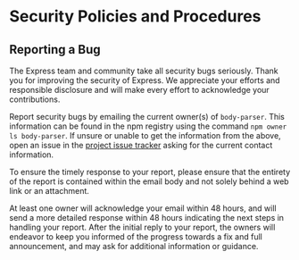 # Security Policies and Procedures

## Reporting a Bug

The Express team and community take all security bugs seriously. Thank you for improving the
security of Express. We appreciate your efforts and responsible disclosure and will make every
effort to acknowledge your contributions.

Report security bugs by emailing the current owner(s) of `body-parser`. This information can be
found in the npm registry using the command
`npm owner ls body-parser`. If unsure or unable to get the information from the above, open an issue
in the [project issue tracker](https://github.com/expressjs/body-parser/issues)
asking for the current contact information.

To ensure the timely response to your report, please ensure that the entirety of the report is
contained within the email body and not solely behind a web link or an attachment.

At least one owner will acknowledge your email within 48 hours, and will send a more detailed
response within 48 hours indicating the next steps in handling your report. After the initial reply
to your report, the owners will endeavor to keep you informed of the progress towards a fix and full
announcement, and may ask for additional information or guidance.
